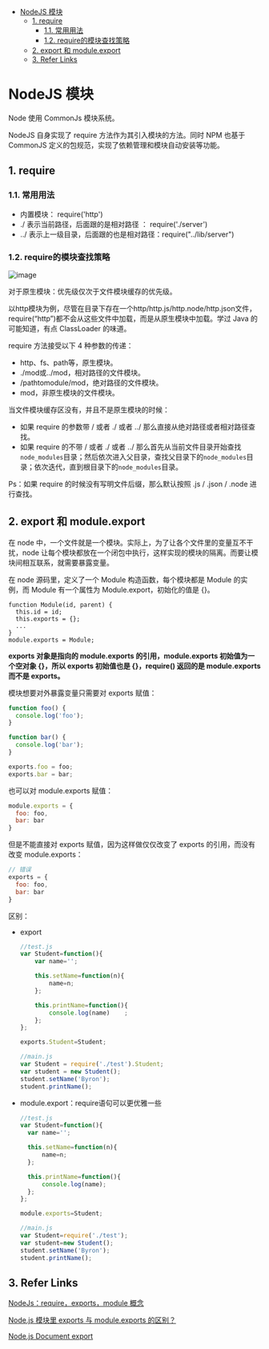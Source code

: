 - [NodeJS 模块](#nodejs-%E6%A8%A1%E5%9D%97)
  - [1. require](#1-require)
    - [1.1. 常用用法](#11-%E5%B8%B8%E7%94%A8%E7%94%A8%E6%B3%95)
    - [1.2. require的模块查找策略](#12-require%E7%9A%84%E6%A8%A1%E5%9D%97%E6%9F%A5%E6%89%BE%E7%AD%96%E7%95%A5)
  - [2. export 和 module.export](#2-export-%E5%92%8C-moduleexport)
  - [3. Refer Links](#3-refer-links)

# NodeJS 模块


Node 使用 CommonJs 模块系统。

NodeJS 自身实现了 require 方法作为其引入模块的方法。同时 NPM 也基于 CommonJS 定义的包规范，实现了依赖管理和模块自动安装等功能。

## 1. require

### 1.1. 常用用法
- 内置模块： require('http')
- ./ 表示当前路径，后面跟的是相对路径 ： require('./server')
- ../ 表示上一级目录，后面跟的也是相对路径：require("../lib/server")

### 1.2. require的模块查找策略

![image](http://otaivnlxc.bkt.clouddn.com/jpg/2017/12/10/76c3c8b20780215de16802483558d0ef.jpg)

对于原生模块：优先级仅次于文件模块缓存的优先级。

以http模块为例，尽管在目录下存在一个http/http.js/http.node/http.json文件，require(“http”)都不会从这些文件中加载，而是从原生模块中加载。学过 Java 的可能知道，有点 ClassLoader 的味道。

require 方法接受以下 4 种参数的传递：
- http、fs、path等，原生模块。
- ./mod或../mod，相对路径的文件模块。
- /pathtomodule/mod，绝对路径的文件模块。
- mod，非原生模块的文件模块。


当文件模块缓存区没有，并且不是原生模块的时候：
- 如果 require 的参数带 / 或者 ./ 或者 ../ 那么直接从绝对路径或者相对路径查找。
- 如果 require 的不带 / 或者 ./ 或者 ../ 那么首先从当前文件目录开始查找`node_modules`目录；然后依次进入父目录，查找父目录下的`node_modules`目录；依次迭代，直到根目录下的`node_modules`目录。


Ps：如果 require 的时候没有写明文件后缀，那么默认按照 .js / .json / .node 进行查找。

## 2. export 和 module.export

在 node 中，一个文件就是一个模块。实际上，为了让各个文件里的变量互不干扰，node 让每个模块都放在一个闭包中执行，这样实现的模块的隔离。而要让模块间相互联系，就需要暴露变量。

在 node 源码里，定义了一个 Module 构造函数，每个模块都是 Module 的实例，而 Module 有一个属性为 Module.export，初始化的值是 {}。

```javascritp
function Module(id, parent) {
  this.id = id;
  this.exports = {};
  ...
}
module.exports = Module;
```

**exports 对象是指向的 module.exports 的引用，module.exports 初始值为一个空对象 {}，所以 exports 初始值也是 {}，require() 返回的是 module.exports 而不是 exports。**


模块想要对外暴露变量只需要对 exports 赋值：
```javascript
function foo() {
  console.log('foo');
}

function bar() {
  console.log('bar');
}

exports.foo = foo;
exports.bar = bar;
```
也可以对 module.exports 赋值：
```javascript
module.exports = {
  foo: foo,
  bar: bar
}
```
但是不能直接对 exports 赋值，因为这样做仅仅改变了 exports 的引用，而没有改变 module.exports：
```javascript
// 错误
exports = {
  foo: foo,
  bar: bar
}
```

区别：
- export
  ```javascript
  //test.js
  var Student=function(){
      var name='';

      this.setName=function(n){
          name=n;
      }; 

      this.printName=function(){
          console.log(name)    ;
      };
  };

  exports.Student=Student;

  //main.js
  var Student = require('./test').Student;
  var student = new Student();
  student.setName('Byron');
  student.printName();
  ```
- module.export：require语句可以更优雅一些
  ```javascript
  //test.js
  var Student=function(){
    var name='';

    this.setName=function(n){
        name=n;
    }; 

    this.printName=function(){
        console.log(name);
    };
  };

  module.exports=Student;

  //main.js
  var Student=require('./test');
  var student=new Student();
  student.setName('Byron');
  student.printName();
  ```




## 3. Refer Links

[NodeJs：require，exports，module 概念](https://github.com/pzxwhc/MineKnowContainer/issues/39)

[Node.js 模块里 exports 与 module.exports 的区别？](https://www.zhihu.com/question/26621212)

[Node.js Document export](https://nodejs.org/docs/latest/api/modules.html#modules_exports)
